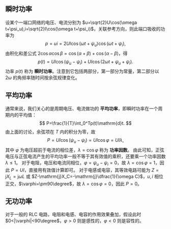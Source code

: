 ## 瞬时功率
设某个一端口网络的电压、电流分别为 $u=\sqrt{2}U\cos(\omega t+\psi_u),i=\sqrt{2}I\cos(\omega t+\psi_i)$，关联参考方向，则此端口吸收的功率为 $$ p=ui=2UI\cos(\omega t+\psi_u)\cos(\omega t+\psi_i), $$由积化和差公式 $2\cos\alpha\cos\beta=\cos(\alpha+\beta)+\cos(\alpha-\beta)$，得 $$ p(t)=UI\cos(\psi_u-\psi_i)+UI\cos(2\omega t+\psi_u+\psi_i). $$功率 $p(t)$ 称为 **瞬时功率**。注意到它包括两部分，第一部分为常量，第二部分以 $2\omega$ 的角频率随时间按余弦规律变化。
## 平均功率
通常来说，我们关心的是周期电压、电流做功的 **平均功率**，即瞬时功率在一个周期内的平均值：$$ P=\frac{1}{T}\int_0^Tp(t)\mathrm{d}t. $$由上面的讨论，余弦项在 $T$ 内的积分为零，故 $$ P=UI\cos(\psi_u-\psi_i)=UI\cos\varphi=UI\lambda, $$其中 $\varphi$ 为电压超前于电流的相位差，$\lambda=\cos\varphi$ 称为 **功率因数**。
由此可知，正弦电压与正弦电流产生的平均功率一般不等于其有效值的乘积，还要乘一个功率因数 $\lambda\le1$。
对于电阻，电压和电流同相位，$\varphi=\psi_u-\psi_i=0$，故 $\lambda=\cos\varphi=1$，因此 $P=UI$，直接用有效值计算即可。
对于电感或电容，其等效电路可能为 $Z=\mathrm{j}X_L=\mathrm{j}\omega L$ 或 $Z-\mathrm{j}X_C=-\mathrm{j}\dfrac{1}{\omega C}$，$u,i$ 相位正交，$\varphi=\pm90\degree$，故 $\lambda=\cos\varphi=0$，因此 $P=0$。
## 无功功率
对于一般的 RLC 电路，电阻和电感、电容的作用效果叠加，假设此时 $0<|\varphi|<90\degree$，$\varphi>0$ 则是感性的，$\varphi<0$ 则是容性的。